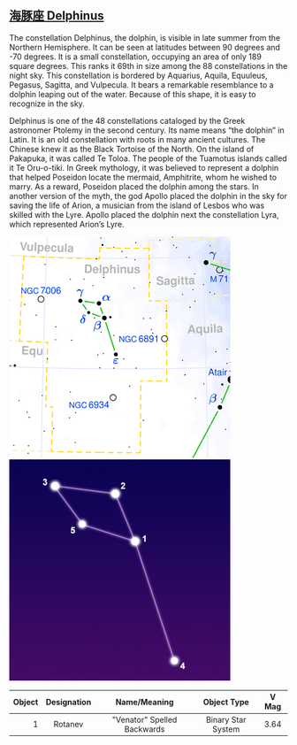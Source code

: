 ## [海豚座 Delphinus](http://www.seasky.org/constellations/constellation-delphinus.html)

The constellation Delphinus, the dolphin, is visible in late summer from the Northern Hemisphere. It can be seen at latitudes between 90 degrees and -70 degrees. It is a small constellation, occupying an area of only 189 square degrees. This ranks it 69th in size among the 88 constellations in the night sky. This constellation is bordered by Aquarius, Aquila, Equuleus, Pegasus, Sagitta, and Vulpecula. It bears a remarkable resemblance to a dolphin leaping out of the water. Because of this shape, it is easy to recognize in the sky.

Delphinus is one of the 48 constellations cataloged by the Greek astronomer Ptolemy in the second century. Its name means “the dolphin” in Latin. It is an old constellation with roots in many ancient cultures. The Chinese knew it as the Black Tortoise of the North. On the island of Pakapuka, it was called Te Toloa. The people of the Tuamotus islands called it Te Oru-o-tiki. In Greek mythology, it was believed to represent a dolphin that helped Poseidon locate the mermaid, Amphitrite, whom he wished to marry. As a reward, Poseidon placed the dolphin among the stars. In another version of the myth, the god Apollo placed the dolphin in the sky for saving the life of Arion, a musician from the island of Lesbos who was skilled with the Lyre. Apollo placed the dolphin next the constellation Lyra, which represented Arion’s Lyre.

![alt text](./img/del/del.01.png "del")
![alt text](./img/del/del.02.jpg "del")

|Object|Designation|Name/Meaning|Object Type|V Mag|
---:|:---:|:---:|:---:|:---:
1|Rotanev|"Venator" Spelled Backwards|Binary Star System|3.64
